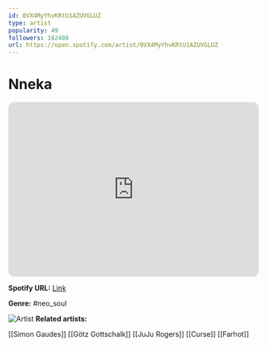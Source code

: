 ```yaml
---
id: 0VX4MyYhvKRtU1AZUVGLUZ
type: artist
popularity: 49
followers: 162408
url: https://open.spotify.com/artist/0VX4MyYhvKRtU1AZUVGLUZ
---
```

# Nneka

<iframe style="border-radius:12px" src="https://open.spotify.com/embed/artist/0VX4MyYhvKRtU1AZUVGLUZ" width="100%" height="352" frameBorder="0" allowfullscreen="" allow="autoplay; clipboard-write; encrypted-media; fullscreen; picture-in-picture" loading="lazy"></iframe>

**Spotify URL:** [Link](https://open.spotify.com/artist/0VX4MyYhvKRtU1AZUVGLUZ)

**Genre:**  #neo_soul

![Artist](https://i.scdn.co/image/ab6761610000e5ebc2f3c2db3aa6f86aa810f7d4)
**Related artists:**

[[Simon Gaudes]]
[[Götz Gottschalk]]
[[JuJu Rogers]]
[[Curse]]
[[Farhot]]
